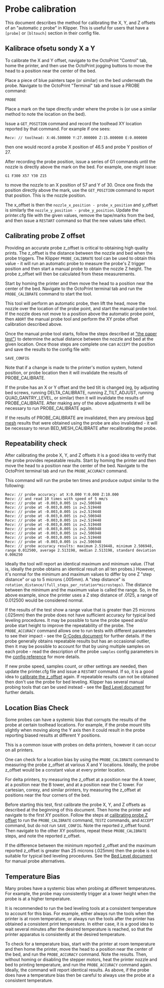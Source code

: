 # Probe calibration

This document describes the method for calibrating the X, Y, and Z offsets of an "automatic z probe" in Klipper. This is useful for users that have a `[probe]` or `[bltouch]` section in their config file.

## Kalibrace ofsetu sondy X a Y

To calibrate the X and Y offset, navigate to the OctoPrint "Control" tab, home the printer, and then use the OctoPrint jogging buttons to move the head to a position near the center of the bed.

Place a piece of blue painters tape (or similar) on the bed underneath the probe. Navigate to the OctoPrint "Terminal" tab and issue a PROBE command:

```
PROBE
```

Place a mark on the tape directly under where the probe is (or use a similar method to note the location on the bed).

Issue a `GET_POSITION` command and record the toolhead XY location reported by that command. For example if one sees:

```
Recv: // toolhead: X:46.500000 Y:27.000000 Z:15.000000 E:0.000000
```

then one would record a probe X position of 46.5 and probe Y position of 27.

After recording the probe position, issue a series of G1 commands until the nozzle is directly above the mark on the bed. For example, one might issue:

```
G1 F300 X57 Y30 Z15
```

to move the nozzle to an X position of 57 and Y of 30. Once one finds the position directly above the mark, use the `GET_POSITION` command to report that position. This is the nozzle position.

The x_offset is then the `nozzle_x_position - probe_x_position` and y_offset is similarly the `nozzle_y_position - probe_y_position`. Update the printer.cfg file with the given values, remove the tape/marks from the bed, and then issue a `RESTART` command so that the new values take effect.

## Calibrating probe Z offset

Providing an accurate probe z_offset is critical to obtaining high quality prints. The z_offset is the distance between the nozzle and bed when the probe triggers. The Klipper `PROBE_CALIBRATE` tool can be used to obtain this value - it will run an automatic probe to measure the probe's Z trigger position and then start a manual probe to obtain the nozzle Z height. The probe z_offset will then be calculated from these measurements.

Start by homing the printer and then move the head to a position near the center of the bed. Navigate to the OctoPrint terminal tab and run the `PROBE_CALIBRATE` command to start the tool.

This tool will perform an automatic probe, then lift the head, move the nozzle over the location of the probe point, and start the manual probe tool. If the nozzle does not move to a position above the automatic probe point, then `ABORT` the manual probe tool and perform the XY probe offset calibration described above.

Once the manual probe tool starts, follow the steps described at ["the paper test"](Bed_Level.md#the-paper-test)) to determine the actual distance between the nozzle and bed at the given location. Once those steps are complete one can `ACCEPT` the position and save the results to the config file with:

```
SAVE_CONFIG
```

Note that if a change is made to the printer's motion system, hotend position, or probe location then it will invalidate the results of PROBE_CALIBRATE.

If the probe has an X or Y offset and the bed tilt is changed (eg, by adjusting bed screws, running DELTA_CALIBRATE, running Z_TILT_ADJUST, running QUAD_GANTRY_LEVEL, or similar) then it will invalidate the results of PROBE_CALIBRATE. After making any of the above adjustments it will be necessary to run PROBE_CALIBRATE again.

If the results of PROBE_CALIBRATE are invalidated, then any previous [bed mesh](Bed_Mesh.md) results that were obtained using the probe are also invalidated - it will be necessary to rerun BED_MESH_CALIBRATE after recalibrating the probe.

## Repeatability check

After calibrating the probe X, Y, and Z offsets it is a good idea to verify that the probe provides repeatable results. Start by homing the printer and then move the head to a position near the center of the bed. Navigate to the OctoPrint terminal tab and run the `PROBE_ACCURACY` command.

This command will run the probe ten times and produce output similar to the following:

```
Recv: // probe accuracy: at X:0.000 Y:0.000 Z:10.000
Recv: // and read 10 times with speed of 5 mm/s
Recv: // probe at -0.003,0.005 is z=2.506948
Recv: // probe at -0.003,0.005 is z=2.519448
Recv: // probe at -0.003,0.005 is z=2.519448
Recv: // probe at -0.003,0.005 is z=2.506948
Recv: // probe at -0.003,0.005 is z=2.519448
Recv: // probe at -0.003,0.005 is z=2.519448
Recv: // probe at -0.003,0.005 is z=2.506948
Recv: // probe at -0.003,0.005 is z=2.506948
Recv: // probe at -0.003,0.005 is z=2.519448
Recv: // probe at -0.003,0.005 is z=2.506948
Recv: // probe accuracy results: maximum 2.519448, minimum 2.506948, range 0.012500, average 2.513198, median 2.513198, standard deviation 0.006250
```

Ideally the tool will report an identical maximum and minimum value. (That is, ideally the probe obtains an identical result on all ten probes.) However, it's normal for the minimum and maximum values to differ by one Z "step distance" or up to 5 microns (.005mm). A "step distance" is `rotation_distance/(full_steps_per_rotation*microsteps)`. The distance between the minimum and the maximum value is called the range. So, in the above example, since the printer uses a Z step distance of .0125, a range of 0.012500 would be considered normal.

If the results of the test show a range value that is greater than 25 microns (.025mm) then the probe does not have sufficient accuracy for typical bed leveling procedures. It may be possible to tune the probe speed and/or probe start height to improve the repeatability of the probe. The `PROBE_ACCURACY` command allows one to run tests with different parameters to see their impact - see the [G-Codes document](G-Codes.md#probe_accuracy) for further details. If the probe generally obtains repeatable results but has an occasional outlier, then it may be possible to account for that by using multiple samples on each probe - read the description of the probe `samples` config parameters in the [config reference](Config_Reference.md#probe) for more details.

If new probe speed, samples count, or other settings are needed, then update the printer.cfg file and issue a `RESTART` command. If so, it is a good idea to [calibrate the z_offset](#calibrating-probe-z-offset) again. If repeatable results can not be obtained then don't use the probe for bed leveling. Klipper has several manual probing tools that can be used instead - see the [Bed Level document](Bed_Level.md) for further details.

## Location Bias Check

Some probes can have a systemic bias that corrupts the results of the probe at certain toolhead locations. For example, if the probe mount tilts slightly when moving along the Y axis then it could result in the probe reporting biased results at different Y positions.

This is a common issue with probes on delta printers, however it can occur on all printers.

One can check for a location bias by using the `PROBE_CALIBRATE` command to measuring the probe z_offset at various X and Y locations. Ideally, the probe z_offset would be a constant value at every printer location.

For delta printers, try measuring the z_offset at a position near the A tower, at a position near the B tower, and at a position near the C tower. For cartesian, corexy, and similar printers, try measuring the z_offset at positions near the four corners of the bed.

Before starting this test, first calibrate the probe X, Y, and Z offsets as described at the beginning of this document. Then home the printer and navigate to the first XY position. Follow the steps at [calibrating probe Z offset](#calibrating-probe-z-offset) to run the `PROBE_CALIBRATE` command, `TESTZ` commands, and `ACCEPT` command, but do not run `SAVE_CONFIG`. Note the reported z_offset found. Then navigate to the other XY positions, repeat these `PROBE_CALIBRATE` steps, and note the reported z_offset.

If the difference between the minimum reported z_offset and the maximum reported z_offset is greater than 25 microns (.025mm) then the probe is not suitable for typical bed leveling procedures. See the [Bed Level document](Bed_Level.md) for manual probe alternatives.

## Temperature Bias

Many probes have a systemic bias when probing at different temperatures. For example, the probe may consistently trigger at a lower height when the probe is at a higher temperature.

It is recommended to run the bed leveling tools at a consistent temperature to account for this bias. For example, either always run the tools when the printer is at room temperature, or always run the tools after the printer has obtained a consistent print temperature. In either case, it is a good idea to wait several minutes after the desired temperature is reached, so that the printer apparatus is consistently at the desired temperature.

To check for a temperature bias, start with the printer at room temperature and then home the printer, move the head to a position near the center of the bed, and run the `PROBE_ACCURACY` command. Note the results. Then, without homing or disabling the stepper motors, heat the printer nozzle and bed to printing temperature, and run the `PROBE_ACCURACY` command again. Ideally, the command will report identical results. As above, if the probe does have a temperature bias then be careful to always use the probe at a consistent temperature.
